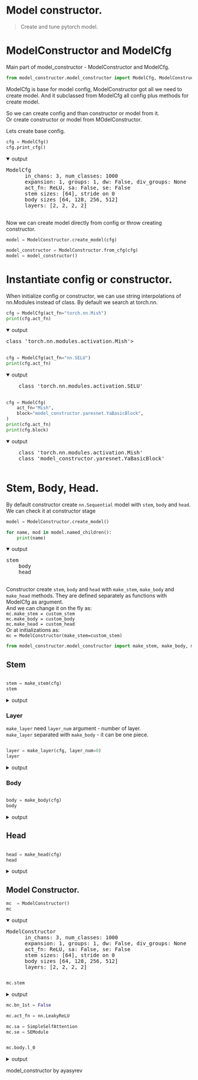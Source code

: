 # Model constructor.

> Create and tune pytorch model.

# ModelConstructor and ModelCfg

Main part of model_constructor - ModelConstructor and ModelCfg.


```python
from model_constructor.model_constructor import ModelCfg, ModelConstructor
```

ModelCfg is base for model config, ModelConstructor got all we need to create model. And it subclassed from ModelCfg all config plus methods for create model.

So we can create config and than constructor or model from it.  
Or create constructor or model from MOdelConstructor.

Lets create base config.


```python
cfg = ModelCfg()
cfg.print_cfg()
```
<details open> <summary>output</summary>  
    <pre>ModelCfg
      in_chans: 3, num_classes: 1000
      expansion: 1, groups: 1, dw: False, div_groups: None
      act_fn: ReLU, sa: False, se: False
      stem sizes: [64], stride on 0
      body sizes [64, 128, 256, 512]
      layers: [2, 2, 2, 2]
    </pre>
</details>

Now we can create model directly from config or throw creating constructor.


```python
model = ModelConstructor.create_model(cfg)
```


```python
model_constructor = ModelConstructor.from_cfg(cfg)
model = model_constructor()
```

# Instantiate config or constructor.

When initialize config or constructor, we can use string interpolations of nn.Modules instead of class. By default we search at torch.nn.


```python
cfg = ModelCfg(act_fn="torch.nn.Mish")
print(cfg.act_fn)
```
<details open> <summary>output</summary>  
    <pre>class 'torch.nn.modules.activation.Mish'>
    </pre>
</details>


```python
cfg = ModelCfg(act_fn="nn.SELU")
print(cfg.act_fn)
```
<details open> <summary>output</summary>  
    <pre>
    class 'torch.nn.modules.activation.SELU'
    </pre>
</details>


```python
cfg = ModelCfg(
    act_fn="Mish",
    block="model_constructor.yaresnet.YaBasicBlock",
)
print(cfg.act_fn)
print(cfg.block)
```
<details open> <summary>output</summary>  
    <pre>
    class 'torch.nn.modules.activation.Mish'
    class 'model_constructor.yaresnet.YaBasicBlock'
    </pre>
</details>

# Stem, Body, Head.

By default constructor create `nn.Sequential` model with `stem`, `body` and `head`. We can check it at constructor stage


```python
model = ModelConstructor.create_model()
```


```python
for name, mod in model.named_children():
    print(name)
```
<details open> <summary>output</summary>  
    <pre>stem
    body
    head
    </pre>
</details>

Constructor create `stem`, `body` and `head` with `make_stem`, `make_body` and `make_head` methods. They are defined separately as functions with ModelCfg as argument.  
And we can change it on the fly as:  
`mc.make_stem = custom_stem`  
`mc.make_body = custom_body`  
`mc.make_head = custom_head`  
Or at initializations as:  
`mc = ModelConstructor(make_stem=custom_stem)`



```python
from model_constructor.model_constructor import make_stem, make_body, make_head, make_layer
```

## Stem


```python

stem = make_stem(cfg)
stem
```
<details> <summary>output</summary>  
    </pre>Sequential(
      (conv_1): ConvBnAct(
        (conv): Conv2d(3, 64, kernel_size=(7, 7), stride=(2, 2), padding=(3, 3), bias=False)
        (bn): BatchNorm2d(64, eps=1e-05, momentum=0.1, affine=True, track_running_stats=True)
        (act_fn): Mish(inplace=True)
      )
      (stem_pool): MaxPool2d(kernel_size=3, stride=2, padding=1, dilation=1, ceil_mode=False)
    )</pre>
</details>



### Layer

`make_layer` need `layer_num` argument - number of layer.  
`make_layer` separated with `make_body` - it can be one piece.


```python

layer = make_layer(cfg, layer_num=0)
layer
```
<details> <summary>output</summary>  
    </pre>Sequential(
      (bl_0): YaBasicBlock(
        (convs): Sequential(
          (conv_0): ConvBnAct(
            (conv): Conv2d(64, 64, kernel_size=(3, 3), stride=(1, 1), padding=(1, 1), bias=False)
            (bn): BatchNorm2d(64, eps=1e-05, momentum=0.1, affine=True, track_running_stats=True)
            (act_fn): Mish(inplace=True)
          )
          (conv_1): ConvBnAct(
            (conv): Conv2d(64, 64, kernel_size=(3, 3), stride=(1, 1), padding=(1, 1), bias=False)
            (bn): BatchNorm2d(64, eps=1e-05, momentum=0.1, affine=True, track_running_stats=True)
          )
        )
        (merge): Mish(inplace=True)
      )
      (bl_1): YaBasicBlock(
        (convs): Sequential(
          (conv_0): ConvBnAct(
            (conv): Conv2d(64, 64, kernel_size=(3, 3), stride=(1, 1), padding=(1, 1), bias=False)
            (bn): BatchNorm2d(64, eps=1e-05, momentum=0.1, affine=True, track_running_stats=True)
            (act_fn): Mish(inplace=True)
          )
          (conv_1): ConvBnAct(
            (conv): Conv2d(64, 64, kernel_size=(3, 3), stride=(1, 1), padding=(1, 1), bias=False)
            (bn): BatchNorm2d(64, eps=1e-05, momentum=0.1, affine=True, track_running_stats=True)
          )
        )
        (merge): Mish(inplace=True)
      )
    )</pre>
</details>



### Body


```python

body = make_body(cfg)
body
```
<details> <summary>output</summary>  
    </pre>Sequential(
      (l_0): Sequential(
        (bl_0): YaBasicBlock(
          (convs): Sequential(
            (conv_0): ConvBnAct(
              (conv): Conv2d(64, 64, kernel_size=(3, 3), stride=(1, 1), padding=(1, 1), bias=False)
              (bn): BatchNorm2d(64, eps=1e-05, momentum=0.1, affine=True, track_running_stats=True)
              (act_fn): Mish(inplace=True)
            )
            (conv_1): ConvBnAct(
              (conv): Conv2d(64, 64, kernel_size=(3, 3), stride=(1, 1), padding=(1, 1), bias=False)
              (bn): BatchNorm2d(64, eps=1e-05, momentum=0.1, affine=True, track_running_stats=True)
            )
          )
          (merge): Mish(inplace=True)
        )
        (bl_1): YaBasicBlock(
          (convs): Sequential(
            (conv_0): ConvBnAct(
              (conv): Conv2d(64, 64, kernel_size=(3, 3), stride=(1, 1), padding=(1, 1), bias=False)
              (bn): BatchNorm2d(64, eps=1e-05, momentum=0.1, affine=True, track_running_stats=True)
              (act_fn): Mish(inplace=True)
            )
            (conv_1): ConvBnAct(
              (conv): Conv2d(64, 64, kernel_size=(3, 3), stride=(1, 1), padding=(1, 1), bias=False)
              (bn): BatchNorm2d(64, eps=1e-05, momentum=0.1, affine=True, track_running_stats=True)
            )
          )
          (merge): Mish(inplace=True)
        )
      )
      (l_1): Sequential(
        (bl_0): YaBasicBlock(
          (reduce): ConvBnAct(
            (conv): Conv2d(64, 64, kernel_size=(1, 1), stride=(2, 2), bias=False)
            (bn): BatchNorm2d(64, eps=1e-05, momentum=0.1, affine=True, track_running_stats=True)
            (act_fn): ReLU(inplace=True)
          )
          (convs): Sequential(
            (conv_0): ConvBnAct(
              (conv): Conv2d(64, 128, kernel_size=(3, 3), stride=(1, 1), padding=(1, 1), bias=False)
              (bn): BatchNorm2d(128, eps=1e-05, momentum=0.1, affine=True, track_running_stats=True)
              (act_fn): Mish(inplace=True)
            )
            (conv_1): ConvBnAct(
              (conv): Conv2d(128, 128, kernel_size=(3, 3), stride=(1, 1), padding=(1, 1), bias=False)
              (bn): BatchNorm2d(128, eps=1e-05, momentum=0.1, affine=True, track_running_stats=True)
            )
          )
          (id_conv): ConvBnAct(
            (conv): Conv2d(64, 128, kernel_size=(1, 1), stride=(1, 1), bias=False)
            (bn): BatchNorm2d(128, eps=1e-05, momentum=0.1, affine=True, track_running_stats=True)
          )
          (merge): Mish(inplace=True)
        )
        (bl_1): YaBasicBlock(
          (convs): Sequential(
            (conv_0): ConvBnAct(
              (conv): Conv2d(128, 128, kernel_size=(3, 3), stride=(1, 1), padding=(1, 1), bias=False)
              (bn): BatchNorm2d(128, eps=1e-05, momentum=0.1, affine=True, track_running_stats=True)
              (act_fn): Mish(inplace=True)
            )
            (conv_1): ConvBnAct(
              (conv): Conv2d(128, 128, kernel_size=(3, 3), stride=(1, 1), padding=(1, 1), bias=False)
              (bn): BatchNorm2d(128, eps=1e-05, momentum=0.1, affine=True, track_running_stats=True)
            )
          )
          (merge): Mish(inplace=True)
        )
      )
      (l_2): Sequential(
        (bl_0): YaBasicBlock(
          (reduce): ConvBnAct(
            (conv): Conv2d(128, 128, kernel_size=(1, 1), stride=(2, 2), bias=False)
            (bn): BatchNorm2d(128, eps=1e-05, momentum=0.1, affine=True, track_running_stats=True)
            (act_fn): ReLU(inplace=True)
          )
          (convs): Sequential(
            (conv_0): ConvBnAct(
              (conv): Conv2d(128, 256, kernel_size=(3, 3), stride=(1, 1), padding=(1, 1), bias=False)
              (bn): BatchNorm2d(256, eps=1e-05, momentum=0.1, affine=True, track_running_stats=True)
              (act_fn): Mish(inplace=True)
            )
            (conv_1): ConvBnAct(
              (conv): Conv2d(256, 256, kernel_size=(3, 3), stride=(1, 1), padding=(1, 1), bias=False)
              (bn): BatchNorm2d(256, eps=1e-05, momentum=0.1, affine=True, track_running_stats=True)
            )
          )
          (id_conv): ConvBnAct(
            (conv): Conv2d(128, 256, kernel_size=(1, 1), stride=(1, 1), bias=False)
            (bn): BatchNorm2d(256, eps=1e-05, momentum=0.1, affine=True, track_running_stats=True)
          )
          (merge): Mish(inplace=True)
        )
        (bl_1): YaBasicBlock(
          (convs): Sequential(
            (conv_0): ConvBnAct(
              (conv): Conv2d(256, 256, kernel_size=(3, 3), stride=(1, 1), padding=(1, 1), bias=False)
              (bn): BatchNorm2d(256, eps=1e-05, momentum=0.1, affine=True, track_running_stats=True)
              (act_fn): Mish(inplace=True)
            )
            (conv_1): ConvBnAct(
              (conv): Conv2d(256, 256, kernel_size=(3, 3), stride=(1, 1), padding=(1, 1), bias=False)
              (bn): BatchNorm2d(256, eps=1e-05, momentum=0.1, affine=True, track_running_stats=True)
            )
          )
          (merge): Mish(inplace=True)
        )
      )
      (l_3): Sequential(
        (bl_0): YaBasicBlock(
          (reduce): ConvBnAct(
            (conv): Conv2d(256, 256, kernel_size=(1, 1), stride=(2, 2), bias=False)
            (bn): BatchNorm2d(256, eps=1e-05, momentum=0.1, affine=True, track_running_stats=True)
            (act_fn): ReLU(inplace=True)
          )
          (convs): Sequential(
            (conv_0): ConvBnAct(
              (conv): Conv2d(256, 512, kernel_size=(3, 3), stride=(1, 1), padding=(1, 1), bias=False)
              (bn): BatchNorm2d(512, eps=1e-05, momentum=0.1, affine=True, track_running_stats=True)
              (act_fn): Mish(inplace=True)
            )
            (conv_1): ConvBnAct(
              (conv): Conv2d(512, 512, kernel_size=(3, 3), stride=(1, 1), padding=(1, 1), bias=False)
              (bn): BatchNorm2d(512, eps=1e-05, momentum=0.1, affine=True, track_running_stats=True)
            )
          )
          (id_conv): ConvBnAct(
            (conv): Conv2d(256, 512, kernel_size=(1, 1), stride=(1, 1), bias=False)
            (bn): BatchNorm2d(512, eps=1e-05, momentum=0.1, affine=True, track_running_stats=True)
          )
          (merge): Mish(inplace=True)
        )
        (bl_1): YaBasicBlock(
          (convs): Sequential(
            (conv_0): ConvBnAct(
              (conv): Conv2d(512, 512, kernel_size=(3, 3), stride=(1, 1), padding=(1, 1), bias=False)
              (bn): BatchNorm2d(512, eps=1e-05, momentum=0.1, affine=True, track_running_stats=True)
              (act_fn): Mish(inplace=True)
            )
            (conv_1): ConvBnAct(
              (conv): Conv2d(512, 512, kernel_size=(3, 3), stride=(1, 1), padding=(1, 1), bias=False)
              (bn): BatchNorm2d(512, eps=1e-05, momentum=0.1, affine=True, track_running_stats=True)
            )
          )
          (merge): Mish(inplace=True)
        )
      )
    )</pre>
</details>



## Head


```python

head = make_head(cfg)
head
```
<details> <summary>output</summary>  
    </pre>Sequential(
      (pool): AdaptiveAvgPool2d(output_size=1)
      (flat): Flatten(start_dim=1, end_dim=-1)
      (fc): Linear(in_features=512, out_features=1000, bias=True)
    )</pre>
</details>



## Model Constructor.


```python
mc  = ModelConstructor()
mc
```
<details open> <summary>output</summary>  
    <pre>ModelConstructor
      in_chans: 3, num_classes: 1000
      expansion: 1, groups: 1, dw: False, div_groups: None
      act_fn: ReLU, sa: False, se: False
      stem sizes: [64], stride on 0
      body sizes [64, 128, 256, 512]
      layers: [2, 2, 2, 2]</pre>
</details>




```python

mc.stem
```
<details> <summary>output</summary>  
    </pre>Sequential(
      (conv_1): ConvBnAct(
        (conv): Conv2d(3, 64, kernel_size=(7, 7), stride=(2, 2), padding=(3, 3), bias=False)
        (bn): BatchNorm2d(64, eps=1e-05, momentum=0.1, affine=True, track_running_stats=True)
        (act_fn): ReLU(inplace=True)
      )
      (stem_pool): MaxPool2d(kernel_size=3, stride=2, padding=1, dilation=1, ceil_mode=False)
    )</pre>
</details>




```python
mc.bn_1st = False
```


```python
mc.act_fn = nn.LeakyReLU
```


```python
mc.sa = SimpleSelfAttention
mc.se = SEModule
```


```python

mc.body.l_0
```
<details> <summary>output</summary>  
    </pre>Sequential(
      (bl_0): BasicBlock(
        (convs): Sequential(
          (conv_0): ConvBnAct(
            (conv): Conv2d(64, 64, kernel_size=(3, 3), stride=(1, 1), padding=(1, 1), bias=False)
            (act_fn): LeakyReLU(negative_slope=0.01, inplace=True)
            (bn): BatchNorm2d(64, eps=1e-05, momentum=0.1, affine=True, track_running_stats=True)
          )
          (conv_1): ConvBnAct(
            (conv): Conv2d(64, 64, kernel_size=(3, 3), stride=(1, 1), padding=(1, 1), bias=False)
            (bn): BatchNorm2d(64, eps=1e-05, momentum=0.1, affine=True, track_running_stats=True)
          )
          (se): SEModule(
            (squeeze): AdaptiveAvgPool2d(output_size=1)
            (excitation): Sequential(
              (reduce): Linear(in_features=64, out_features=4, bias=True)
              (se_act): ReLU(inplace=True)
              (expand): Linear(in_features=4, out_features=64, bias=True)
              (se_gate): Sigmoid()
            )
          )
        )
        (act_fn): LeakyReLU(negative_slope=0.01, inplace=True)
      )
      (bl_1): BasicBlock(
        (convs): Sequential(
          (conv_0): ConvBnAct(
            (conv): Conv2d(64, 64, kernel_size=(3, 3), stride=(1, 1), padding=(1, 1), bias=False)
            (act_fn): LeakyReLU(negative_slope=0.01, inplace=True)
            (bn): BatchNorm2d(64, eps=1e-05, momentum=0.1, affine=True, track_running_stats=True)
          )
          (conv_1): ConvBnAct(
            (conv): Conv2d(64, 64, kernel_size=(3, 3), stride=(1, 1), padding=(1, 1), bias=False)
            (bn): BatchNorm2d(64, eps=1e-05, momentum=0.1, affine=True, track_running_stats=True)
          )
          (se): SEModule(
            (squeeze): AdaptiveAvgPool2d(output_size=1)
            (excitation): Sequential(
              (reduce): Linear(in_features=64, out_features=4, bias=True)
              (se_act): ReLU(inplace=True)
              (expand): Linear(in_features=4, out_features=64, bias=True)
              (se_gate): Sigmoid()
            )
          )
          (sa): SimpleSelfAttention(
            (conv): Conv1d(64, 64, kernel_size=(1,), stride=(1,), bias=False)
          )
        )
        (act_fn): LeakyReLU(negative_slope=0.01, inplace=True)
      )
    )</pre>
</details>





model_constructor
by ayasyrev
